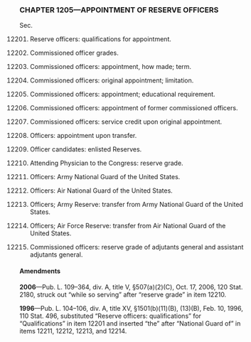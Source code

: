 ### **CHAPTER 1205—APPOINTMENT OF RESERVE OFFICERS** ###

Sec.

12201. Reserve officers: qualifications for appointment.

12202. Commissioned officer grades.

12203. Commissioned officers: appointment, how made; term.

12204. Commissioned officers: original appointment; limitation.

12205. Commissioned officers: appointment; educational requirement.

12206. Commissioned officers: appointment of former commissioned officers.

12207. Commissioned officers: service credit upon original appointment.

12208. Officers: appointment upon transfer.

12209. Officer candidates: enlisted Reserves.

12210. Attending Physician to the Congress: reserve grade.

12211. Officers: Army National Guard of the United States.

12212. Officers: Air National Guard of the United States.

12213. Officers; Army Reserve: transfer from Army National Guard of the United States.

12214. Officers; Air Force Reserve: transfer from Air National Guard of the United States.

12215. Commissioned officers: reserve grade of adjutants general and assistant adjutants general.

#### Amendments ####

**2006**—Pub. L. 109–364, div. A, title V, §507(a)(2)(C), Oct. 17, 2006, 120 Stat. 2180, struck out “while so serving” after “reserve grade” in item 12210.

**1996**—Pub. L. 104–106, div. A, title XV, §1501(b)(11)(B), (13)(B), Feb. 10, 1996, 110 Stat. 496, substituted “Reserve officers: qualifications” for “Qualifications” in item 12201 and inserted “the” after “National Guard of” in items 12211, 12212, 12213, and 12214.